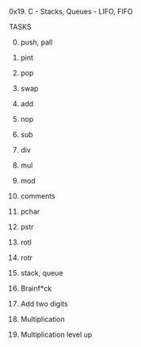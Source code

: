 0x19. C - Stacks, Queues - LIFO, FIFO

TASKS

0. push, pall

1. pint

2. pop

3. swap

4. add

5. nop

6. sub

7. div

8. mul

9. mod

10. comments

11. pchar

12. pstr

13. rotl

14. rotr

15. stack, queue

16. Brainf*ck

17. Add two digits

18. Multiplication

19. Multiplication level up
